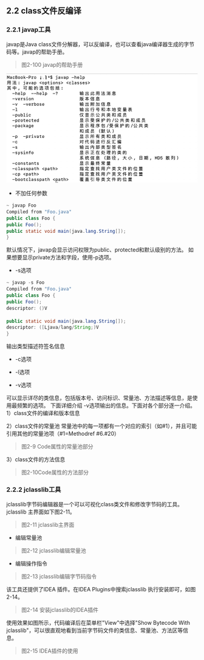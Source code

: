 ## 2.2 class文件反编译

### 2.2.1 javap工具

javap是Java class文件分解器，可以反编译，也可以查看java编译器生成的字节码等。javap的帮助手册。

> 图2-100 javap的帮助手册

![图2-100 javap的帮助手册](../../.vuepress/public/images/book/bytecode/2-100.jpg)

+ 不加任何参数
```java
~ javap Foo
Compiled from "Foo.java"
public class Foo {
public Foo();
public static void main(java.lang.String[]);
}
```
默认情况下，javap会显示访问权限为public、protected和默认级别的方法。
如果想要显示private方法和字段，使用-p选项。
+ -s选项
```java
~ javap -s Foo
Compiled from "Foo.java"
public class Foo {
public Foo();
descriptor: ()V

public static void main(java.lang.String[]);
descriptor: ([Ljava/lang/String;)V
}
```
输出类型描述符签名信息
+ -c选项

+ -l选项

+ -v选项

可以显示详尽的类信息，包括版本号、访问标识、常量池、方法描述等信息，是使用最频繁的选项。
下面详细介绍 -v选项输出的信息。下面对各个部分逐一介绍。
1）class文件的编译和版本信息


2）class文件的常量池
常量池中的每一项都有一个对应的索引（如#1），并且可能引用其他的常量池项（#1=Methodref #6.#20）


> 图2-9 Code属性的常量池部分

3）class文件的方法信息


> 图2-10Code属性的方法部分

### 2.2.2 jclasslib工具

jclasslib字节码编辑器是一个可以可视化class类文件和修改字节码的工具。jclasslib 主界面如下图2-11。

> 图2-11 jclasslib主界面

+ 编辑常量池

> 图2-12 jclasslib编辑常量池

+ 编辑操作指令

> 图2-13 jclasslib编辑字节码指令

该工具还提供了IDEA 插件。在IDEA Plugins中搜索jclasslib 执行安装即可，如图2-14。

> 图2-14 安装jclasslib的IDEA插件

使用效果如图所示，代码编译后在菜单栏"View"中选择"Show Bytecode With jclasslib"，可以很直观地看到当前字节码文件的类信息、常量池、方法区等信息。

> 图2-15 IDEA插件的使用

